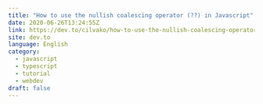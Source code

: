 ```yaml
---
title: "How to use the nullish coalescing operator (??) in Javascript"
date: 2020-06-26T13:24:55Z
link: https://dev.to/cilvako/how-to-use-the-nullish-coalescing-operator-in-javascript-1c0p?utm_medium=RSS&utm_source=news.12bit.vn
site: dev.to
language: English
category:
  - javascript
  - typescript
  - tutorial
  - webdev
draft: false
---
```

